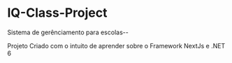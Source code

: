 # IQ-Class-Project

Sistema de gerênciamento para escolas--

Projeto Criado com o intuito de aprender sobre o Framework NextJs e .NET 6
